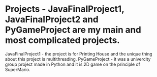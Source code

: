 # Projects - JavaFinalProject1, JavaFinalProject2 and PyGameProject are my main and most complicated projects.

JavaFinalProject1 - the project is for Printing House and the unique thing about this project is multithreading.
PyGameProject - it was a univercity group project made in Python and it is 2D game on the principle of SuperMario.
